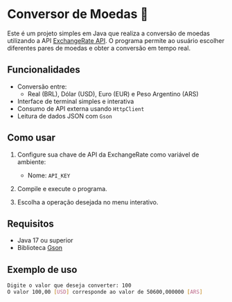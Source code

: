 # Conversor de Moedas 💱

Este é um projeto simples em Java que realiza a conversão de moedas utilizando a API [ExchangeRate API](https://www.exchangerate-api.com/). O programa permite ao usuário escolher diferentes pares de moedas e obter a conversão em tempo real.

## Funcionalidades

- Conversão entre:
  - Real (BRL), Dólar (USD), Euro (EUR) e Peso Argentino (ARS)
- Interface de terminal simples e interativa
- Consumo de API externa usando `HttpClient`
- Leitura de dados JSON com `Gson`

## Como usar

1. Configure sua chave de API da ExchangeRate como variável de ambiente:
   - Nome: `API_KEY`

2. Compile e execute o programa.

3. Escolha a operação desejada no menu interativo.

## Requisitos

- Java 17 ou superior
- Biblioteca [Gson](https://github.com/google/gson)

## Exemplo de uso

```bash
Digite o valor que deseja converter: 100
O valor 100,00 [USD] corresponde ao valor de 50600,000000 [ARS]
